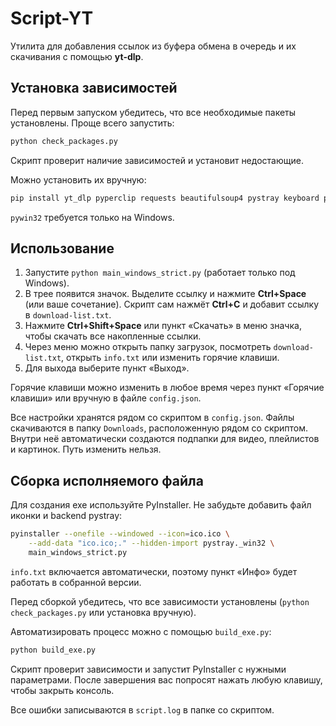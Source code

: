 # Script-YT

Утилита для добавления ссылок из буфера обмена в очередь и их скачивания с помощью **yt-dlp**.

## Установка зависимостей

Перед первым запуском убедитесь, что все необходимые пакеты установлены. Проще всего запустить:

```bash
python check_packages.py
```

Скрипт проверит наличие зависимостей и установит недостающие.

Можно установить их вручную:

```bash
pip install yt_dlp pyperclip requests beautifulsoup4 pystray keyboard pillow pywin32
```

`pywin32` требуется только на Windows.

## Использование

1. Запустите `python main_windows_strict.py` (работает только под Windows).
2. В трее появится значок. Выделите ссылку и нажмите **Ctrl+Space** (или ваше сочетание). Скрипт сам нажмёт **Ctrl+C** и добавит ссылку в `download-list.txt`.
3. Нажмите **Ctrl+Shift+Space** или пункт «Скачать» в меню значка, чтобы скачать все накопленные ссылки.
4. Через меню можно открыть папку загрузок, посмотреть `download-list.txt`, открыть `info.txt` или изменить горячие клавиши.
5. Для выхода выберите пункт «Выход».

Горячие клавиши можно изменить в любое время через пункт «Горячие клавиши» или вручную в файле `config.json`.

Все настройки хранятся рядом со скриптом в `config.json`. Файлы скачиваются в папку `Downloads`, расположенную рядом со скриптом. Внутри неё автоматически создаются подпапки для видео, плейлистов и картинок. Путь изменить нельзя.

## Сборка исполняемого файла

Для создания exe используйте PyInstaller. Не забудьте добавить файл иконки и backend pystray:

```bash
pyinstaller --onefile --windowed --icon=ico.ico \
    --add-data "ico.ico;." --hidden-import pystray._win32 \
    main_windows_strict.py
```

`info.txt` включается автоматически, поэтому пункт «Инфо» будет работать в собранной версии.

Перед сборкой убедитесь, что все зависимости установлены (`python check_packages.py` или установка вручную).

Автоматизировать процесс можно с помощью `build_exe.py`:

```bash
python build_exe.py
```

Скрипт проверит зависимости и запустит PyInstaller с нужными параметрами. После завершения вас попросят нажать любую клавишу, чтобы закрыть консоль.

Все ошибки записываются в `script.log` в папке со скриптом.
